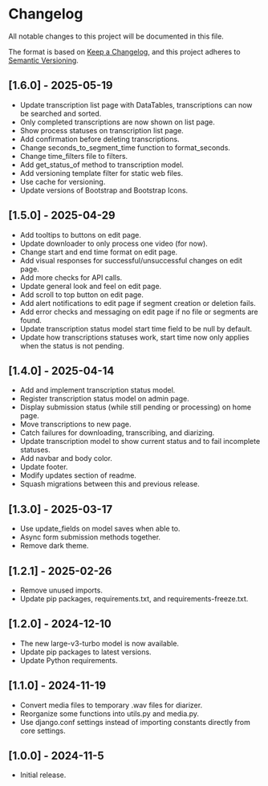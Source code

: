 # Changelog
All notable changes to this project will be documented in this file.

The format is based on [Keep a Changelog](https://keepachangelog.com/en/1.0.0/),
and this project adheres to [Semantic Versioning](https://semver.org/spec/v2.0.0.html).

## [1.6.0] - 2025-05-19
- Update transcription list page with DataTables, transcriptions can now be searched and sorted.
- Only completed transcriptions are now shown on list page.
- Show process statuses on transcription list page.
- Add confirmation before deleting transcriptions.
- Change seconds_to_segment_time function to format_seconds.
- Change time_filters file to filters.
- Add get_status_of method to transcription model.
- Add versioning template filter for static web files.
- Use cache for versioning.
- Update versions of Bootstrap and Bootstrap Icons.

## [1.5.0] - 2025-04-29
- Add tooltips to buttons on edit page.
- Update downloader to only process one video (for now).
- Change start and end time format on edit page.
- Add visual responses for successful/unsuccessful changes on edit page.
- Add more checks for API calls.
- Update general look and feel on edit page.
- Add scroll to top button on edit page.
- Add alert notifications to edit page if segment creation or deletion fails.
- Add error checks and messaging on edit page if no file or segments are found.
- Update transcription status model start time field to be null by default.
- Update how transcriptions statuses work, start time now only applies when the status is not pending.

## [1.4.0] - 2025-04-14
- Add and implement transcription status model.
- Register transcription status model on admin page.
- Display submission status (while still pending or processing) on home page.
- Move transcriptions to new page.
- Catch failures for downloading, transcribing, and diarizing.
- Update transcription model to show current status and to fail incomplete statuses.
- Add navbar and body color.
- Update footer.
- Modify updates section of readme.
- Squash migrations between this and previous release.

## [1.3.0] - 2025-03-17
- Use update_fields on model saves when able to.
- Async form submission methods together.
- Remove dark theme.

## [1.2.1] - 2025-02-26
- Remove unused imports.
- Update pip packages, requirements.txt, and requirements-freeze.txt.

## [1.2.0] - 2024-12-10
- The new large-v3-turbo model is now available.
- Update pip packages to latest versions.
- Update Python requirements.

## [1.1.0] - 2024-11-19
- Convert media files to temporary .wav files for diarizer.
- Reorganize some functions into utils.py and media.py.
- Use django.conf settings instead of importing constants directly from core settings.

## [1.0.0] - 2024-11-5
- Initial release.
